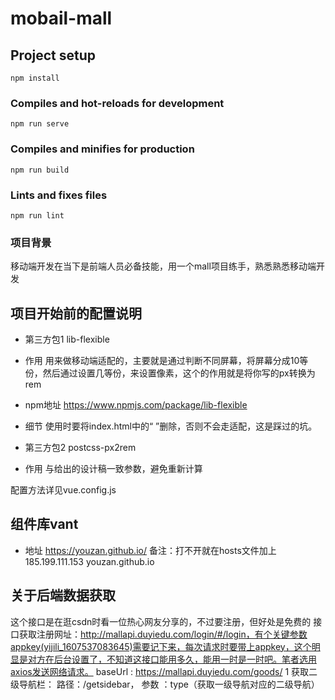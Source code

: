 # mobail-mall

## Project setup
```
npm install
```

### Compiles and hot-reloads for development
```
npm run serve
```

### Compiles and minifies for production
```
npm run build
```

### Lints and fixes files
```
npm run lint
```

### 项目背景
移动端开发在当下是前端人员必备技能，用一个mall项目练手，熟悉熟悉移动端开发

## 项目开始前的配置说明
- 第三方包1
lib-flexible

- 作用
用来做移动端适配的，主要就是通过判断不同屏幕，将屏幕分成10等份，然后通过设置几等份，来设置像素，这个的作用就是将你写的px转换为rem

- npm地址
https://www.npmjs.com/package/lib-flexible

- 细节
使用时要将index.html中的“ <meta name="viewport" content="width=device-width,initial-scale=1.0">”删除，否则不会走适配，这是踩过的坑。

- 第三方包2
postcss-px2rem
- 作用
与给出的设计稿一致参数，避免重新计算

配置方法详见vue.config.js


## 组件库vant

- 地址
https://youzan.github.io/
备注：打不开就在hosts文件加上
185.199.111.153    youzan.github.io

## 关于后端数据获取
这个接口是在逛csdn时看一位热心网友分享的，不过要注册，但好处是免费的
接口获取注册网址：http://mallapi.duyiedu.com/login/#/login，有个关键参数appkey(yijili_1607537083645)需要记下来，每次请求时要带上appkey，这个明显是对方在后台设置了，不知道这接口能用多久，能用一时是一时吧。笔者选用axios发送网络请求。
baseUrl : https://mallapi.duyiedu.com/goods/
1 获取二级导航栏：
路径：/getsidebar，
参数 ：type（获取一级导航对应的二级导航）